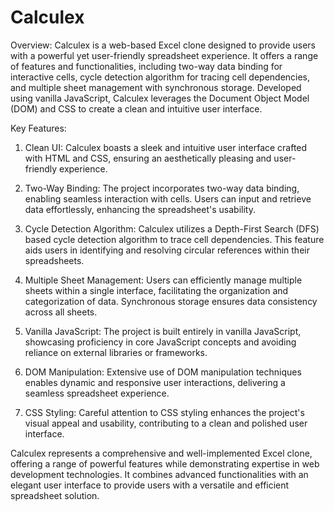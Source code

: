 # Calculex

Overview:
Calculex is a web-based Excel clone designed to provide users with a powerful yet user-friendly spreadsheet experience. It offers a range of features and functionalities, including two-way data binding for interactive cells, cycle detection algorithm for tracing cell dependencies, and multiple sheet management with synchronous storage. Developed using vanilla JavaScript, Calculex leverages the Document Object Model (DOM) and CSS to create a clean and intuitive user interface.

Key Features:
1. Clean UI: Calculex boasts a sleek and intuitive user interface crafted with HTML and CSS, ensuring an aesthetically pleasing and user-friendly experience.

2. Two-Way Binding: The project incorporates two-way data binding, enabling seamless interaction with cells. Users can input and retrieve data effortlessly, enhancing the spreadsheet's usability.

3. Cycle Detection Algorithm: Calculex utilizes a Depth-First Search (DFS) based cycle detection algorithm to trace cell dependencies. This feature aids users in identifying and resolving circular references within their spreadsheets.

4. Multiple Sheet Management: Users can efficiently manage multiple sheets within a single interface, facilitating the organization and categorization of data. Synchronous storage ensures data consistency across all sheets.

5. Vanilla JavaScript: The project is built entirely in vanilla JavaScript, showcasing proficiency in core JavaScript concepts and avoiding reliance on external libraries or frameworks.

6. DOM Manipulation: Extensive use of DOM manipulation techniques enables dynamic and responsive user interactions, delivering a seamless spreadsheet experience.

7. CSS Styling: Careful attention to CSS styling enhances the project's visual appeal and usability, contributing to a clean and polished user interface.

Calculex represents a comprehensive and well-implemented Excel clone, offering a range of powerful features while demonstrating expertise in web development technologies. It combines advanced functionalities with an elegant user interface to provide users with a versatile and efficient spreadsheet solution.
